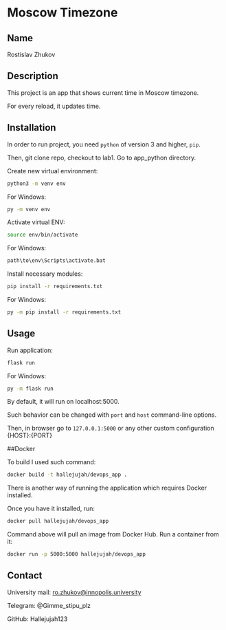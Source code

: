 # Moscow Timezone

## Name

Rostislav Zhukov

## Description

This project is an app that shows current time in Moscow timezone.

For every reload, it updates time.

## Installation

In order to run project, you need `python` of version 3 and higher, `pip`.

Then, git clone repo, checkout to lab1. Go to app_python directory.

Create new virtual environment:

```bash
python3 -m venv env
```

For Windows:
```bash
py -m venv env
```

Activate virtual ENV:

```bash
source env/bin/activate
```

For Windows:
```bash
path\to\env\Scripts\activate.bat
```

Install necessary modules:

```bash
pip install -r requirements.txt
```

For Windows:
```bash
py -m pip install -r requirements.txt
```

## Usage

Run application:

```bash
flask run
```

For Windows:
```bash
py -m flask run
```

By default, it will run on localhost:5000.

Such behavior can be changed with `port` and `host` command-line options.

Then, in browser go to `127.0.0.1:5000` or any other custom configuration {HOST}:{PORT}

##Docker

To build I used such command:

```bash
docker build -t hallejujah/devops_app .
```

There is another way of running the application which requires Docker installed.

Once you have it installed, run:

```bash
docker pull hallejujah/devops_app
```

Command above will pull an image from Docker Hub. Run a container from it:

```bash
docker run -p 5000:5000 hallejujah/devops_app
```

## Contact

University mail: ro.zhukov@innopolis.university

Telegram: @Gimme_stipu_plz

GitHub: Hallejujah123
